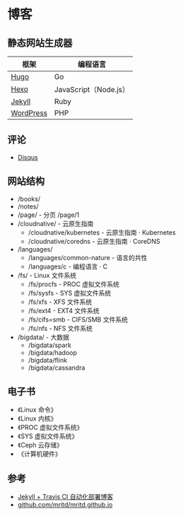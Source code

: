 # 博客

## 静态网站生成器

| 框架                                                | 编程语言              |
| --------------------------------------------------- | --------------------- |
| [Hugo](https://github.com/gohugoio/hugo)            | Go                    |
| [Hexo](https://github.com/hexojs/hexo)              | JavaScript（Node.js） |
| [Jekyll](https://github.com/jekyll/jekyll)          | Ruby                  |
| [WordPress](https://github.com/WordPress/WordPress) | PHP                   |

## 评论

* [Disqus](https://disqus.com/)

## 网站结构

* /books/
* /notes/
* /page/ - 分页
  /page/1
* /cloudnative/ - 云原生指南
  * /cloudnative/kubernetes - 云原生指南 · Kubernetes
  * /cloudnative/coredns - 云原生指南 · CoreDNS
* /languages/
  * /languages/common-nature - 语言的共性
  * /languages/c - 编程语言 · C
* /fs/ - Linux 文件系统
  * /fs/procfs - PROC 虚拟文件系统
  * /fs/sysfs - SYS 虚拟文件系统
  * /fs/xfs - XFS 文件系统
  * /fs/ext4 - EXT4 文件系统
  * /fs/cifs=smb - CIFS/SMB 文件系统
  * /fs/nfs - NFS 文件系统
* /bigdata/ - 大数据
  * /bigdata/spark
  * /bigdata/hadoop
  * /bigdata/flink
  * /bigdata/cassandra

## 电子书

* 《Linux 命令》
* 《Linux 内核》
* 《PROC 虚拟文件系统》
* 《SYS 虚拟文件系统》
* 《Ceph 云存储》
* 《计算机硬件》

## 参考

* [Jekyll + Travis CI 自动化部署博客](https://mritd.me/2017/02/25/jekyll-blog-+-travis-ci-auto-deploy/)
* [github.com/mritd/mritd.github.io](https://github.com/mritd/mritd.github.io)
